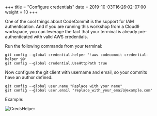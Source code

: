 +++
title = "Configure credentials"
date = 2019-10-03T16:26:02-07:00
weight = 10
+++

One of the cool things about CodeCommit is the support for IAM authentication. And if you are running this workshop from a Cloud9 workspace, you can leverage the fact that your terminal is already pre-authenticated with valid AWS credentials.

Run the following commands from your terminal: 

```
git config --global credential.helper '!aws codecommit credential-helper $@'
git config --global credential.UseHttpPath true
```

Now configure the git client with username and email, so your commits have an author defined.

```
git config --global user.name "Replace with your name"
git config --global user.email "replace_with_your_email@example.com"
```

Example:

![CredsHelper](/images/screenshot-creds-helper.png)